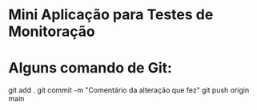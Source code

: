 # Mini Aplicação para Testes de Monitoração


# Alguns comando de Git:

git add .
git commit -m "Comentário da alteração que fez"
git push origin main
